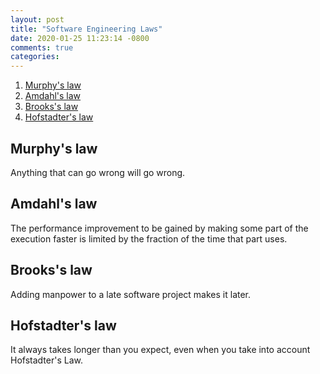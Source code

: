 ```yaml
---
layout: post
title: "Software Engineering Laws"
date: 2020-01-25 11:23:14 -0800
comments: true
categories:
---
```


1. [Murphy's law](#murphy_law)
2. [Amdahl's law](#amdahl_law)
3. [Brooks's law](#brooks_law)
4. [Hofstadter's law](#hofstadter_law)
<!-- more -->

## <a id="murphy_law"></a>Murphy's law
Anything that can go wrong will go wrong.

## <a id="amdahl_law"></a>Amdahl's law
The performance improvement to be gained by making some part of the execution faster is limited by the fraction of the time that part uses.

## <a id="brooks_law"></a>Brooks's law
Adding manpower to a late software project makes it later.

## <a id="hofstadter_law"></a>Hofstadter's law
It always takes longer than you expect, even when you take into account Hofstadter's Law.
